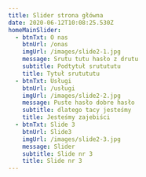 ```yaml
---
title: Slider strona główna
date: 2020-06-12T10:08:25.530Z
homeMainSlider:
  - btnTxt: O nas
    btnUrl: /onas
    imgUrl: /images/slide2-1.jpg
    message: Srutu tutu hasło z drutu
    subtitle: Podtytuł srutututu
    title: Tytuł srutututu
  - btnTxt: Usługi
    btnUrl: /usługi
    imgUrl: /images/slide2-2.jpg
    message: Puste hasło dobre hasło
    subtitle: dlatego tacy jesteśmy
    title: Jesteśmy zajebiści
  - btnTxt: Slide 3
    btnUrl: Slide3
    imgUrl: /images/slide2-3.jpg
    message: Slider
    subtitle: Slide nr 3
    title: Slide nr 3
---
```


